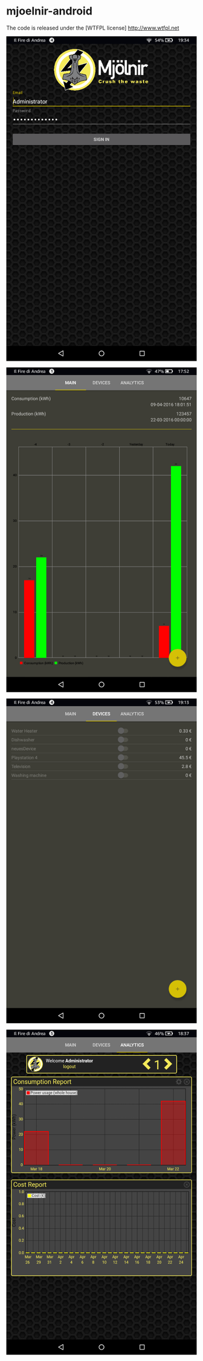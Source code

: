 # mjoelnir-android

The code is released under the [WTFPL license] http://www.wtfpl.net

![alt screenshot](https://raw.githubusercontent.com/pilillo/mjoelnir-android/master/screenshots/login.png)

![alt screenshot](https://raw.githubusercontent.com/pilillo/mjoelnir-android/master/screenshots/charts.png)

![alt screenshot](https://raw.githubusercontent.com/pilillo/mjoelnir-android/master/screenshots/device_control.png)

![alt screenshot](https://raw.githubusercontent.com/pilillo/mjoelnir-android/master/screenshots/analytics.png)
